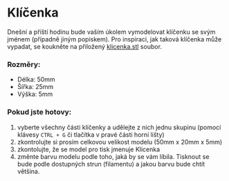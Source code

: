 Klíčenka
====
Dnešní a příští hodinu bude vaším úkolem vymodelovat klíčenku se svým jménem (případně jiným popiskem). Pro inspiraci, jak taková klíčenka může vypadat, se koukněte na přiložený [klicenka.stl](https://github.com/prasokocka/DDM-3D/edit/master/Podklady/18.9./Klicenka.stl) soubor.

### Rozměry:
  * Délka: 50mm
  * Šířka: 25mm 
  * Výška: 5mm 

### Pokud jste hotovy:
  1. vyberte všechny části klíčenky a udělejte z nich jednu skupinu (pomocí klávesy `CTRL + G` či tlačítka v pravé části horní lišty)
  2. zkontrolujte si prosím celkovou velikost modelu (50mm x 20mm x 5mm) 
  3. zkontolujte, že se model pro tisk jmenuje Klicenka
  4. změnte barvu modelu podle toho, jaká by se vám líbila. Tisknout se bude podle dostupných strun (filamentu) a jakou barvu bude chtít většina.
